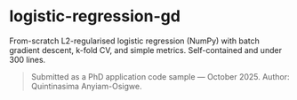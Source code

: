 # logistic-regression-gd
From-scratch L2-regularised logistic regression (NumPy) with batch gradient descent, k-fold CV, and simple metrics. Self-contained and under 300 lines.
> Submitted as a PhD application code sample — October 2025. Author: Quintinasima Anyiam-Osigwe.
